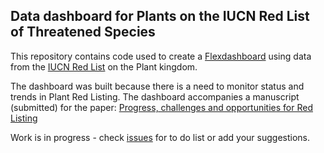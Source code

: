 ## Data dashboard for Plants on the IUCN Red List of Threatened Species


This repository contains code used to create a [Flexdashboard](https://spbachman.shinyapps.io/plantdash) using data from the [IUCN Red List](https://www.iucnredlist.org/) on the Plant kingdom.


The dashboard was built because there is a need to monitor status and trends in Plant Red Listing. The dashboard accompanies a manuscript (submitted) for the paper: [Progress, challenges and opportunities for Red Listing](https://github.com/stevenpbachman/RedList_Challenges)

Work is in progress - check [issues](https://github.com/stevenpbachman/plantdash/issues) for to do list or add your suggestions.

